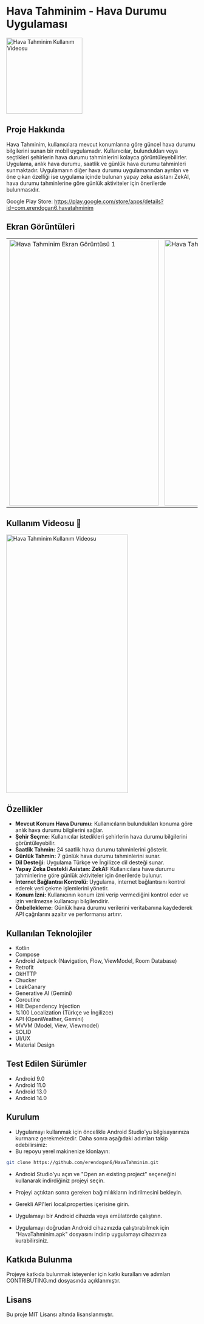 # Hava Tahminim - Hava Durumu Uygulaması

 <img src="https://i.hizliresim.com/iku3t6y.png" alt="Hava Tahminim Kullanım Videosu" width="200" height="200">

## Proje Hakkında
Hava Tahminim, kullanıcılara mevcut konumlarına göre güncel hava durumu bilgilerini sunan bir mobil uygulamadır. Kullanıcılar, bulundukları veya seçtikleri şehirlerin hava durumu tahminlerini kolayca görüntüleyebilirler. Uygulama, anlık hava durumu, saatlik ve günlük hava durumu tahminleri sunmaktadır. Uygulamanın diğer hava durumu uygulamarından ayrılan ve öne çıkan özelliği ise uygulama içinde bulunan yapay zeka asistanı ZekAI, hava durumu tahminlerine göre günlük aktiviteler için önerilerde bulunmasıdır.

Google Play Store: https://play.google.com/store/apps/details?id=com.erendogan6.havatahminim

## Ekran Görüntüleri

<table>
  <tr>
    <td><img src="https://i.hizliresim.com/jpebfiq.png" alt="Hava Tahminim Ekran Görüntüsü 1" width="393" height="700"></td>
    <td><img src="https://i.hizliresim.com/evbfoq3.png" alt="Hava Tahminim Ekran Görüntüsü 2" width="393" height="700"></td>
  </tr>
</table>


## Kullanım Videosu 🎥

<a href="https://www.youtube.com/shorts/5RNjgU8RkFQ"> <img src="https://i.hizliresim.com/fe34vga.png" alt="Hava Tahminim Kullanım Videosu" width="320" height="680">  </a> 

## Özellikler

- **Mevcut Konum Hava Durumu:** Kullanıcıların bulundukları konuma göre anlık hava durumu bilgilerini sağlar.
- **Şehir Seçme:** Kullanıcılar istedikleri şehirlerin hava durumu bilgilerini görüntüleyebilir.
- **Saatlik Tahmin:** 24 saatlik hava durumu tahminlerini gösterir.
- **Günlük Tahmin:** 7 günlük hava durumu tahminlerini sunar.
- **Dil Desteği:** Uygulama Türkçe ve İngilizce dil desteği sunar.
- **Yapay Zeka Destekli Asistan: ZekAI:** Kullanıcılara hava durumu tahminlerine göre günlük aktiviteler için önerilerde bulunur.
- **İnternet Bağlantısı Kontrolü:** Uygulama, internet bağlantısını kontrol ederek veri çekme işlemlerini yönetir.
- **Konum İzni:** Kullanıcının konum izni verip vermediğini kontrol eder ve izin verilmezse kullanıcıyı bilgilendirir.
- **Önbellekleme:** Günlük hava durumu verilerini veritabanına kaydederek API çağrılarını azaltır ve performansı artırır.
  
## Kullanılan Teknolojiler
- Kotlin
- Compose
- Android Jetpack (Navigation, Flow, ViewModel, Room Database)
- Retrofit
- OkHTTP
- Chucker
- LeakCanary
- Generative AI (Gemini)
- Coroutine
- Hilt Dependency Injection
- %100 Localization (Türkçe ve İngilizce)
- API (OpenWeather, Gemini)
- MVVM (Model, View, Viewmodel)
- SOLID 
- UI/UX
- Material Design


## Test Edilen Sürümler
- Android 9.0
- Android 11.0
- Android 13.0
- Android 14.0

## Kurulum

- Uygulamayı kullanmak için öncelikle Android Studio'yu bilgisayarınıza kurmanız gerekmektedir. Daha sonra aşağıdaki adımları takip edebilirsiniz:
- Bu repoyu yerel makinenize klonlayın:
```bash
git clone https://github.com/erendogan6/HavaTahminim.git
```
- Android Studio'yu açın ve "Open an existing project" seçeneğini kullanarak indirdiğiniz projeyi seçin.
- Projeyi açtıktan sonra gereken bağımlılıkların indirilmesini bekleyin.
- Gerekli API'leri local.properties içerisine girin.
- Uygulamayı bir Android cihazda veya emülatörde çalıştırın.

- Uygulamayı doğrudan Android cihazınızda çalıştırabilmek için "HavaTahminim.apk" dosyasını indirip uygulamayı cihazınıza kurabilirsiniz.

## Katkıda Bulunma ##

Projeye katkıda bulunmak isteyenler için katkı kuralları ve adımları CONTRIBUTING.md dosyasında açıklanmıştır.

##  Lisans ## 
Bu proje MIT Lisansı altında lisanslanmıştır.
